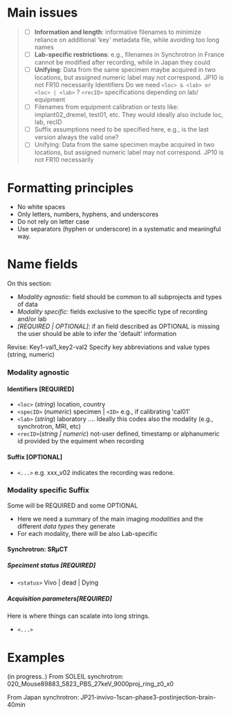 # Main issues
> 
> - [ ] **Information and length**: informative filenames to minimize reliance on additional 'key' metadata file, while avoiding too long names 
> - [ ] **Lab-specific restrictions**:  e.g., filenames in Synchrotron in France cannot be modified after recording, while in Japan they could 
> - [ ] **Unifying**: Data from the same specimen maybe acquired in two locations, but assigned numeric label may not correspond. JP10 is not FR10 necessarily
>  Identifiers Do we need `<loc> & <lab> or <loc> | <lab>` ?
>  `<recID>` specifications depending on lab/ equipment
> - [ ] Filenames from equipment calibration or tests like: implant02_dremel, test01, etc. They would ideally also include loc, lab, recID 
> - [ ] Suffix assumptions need to be specified here, e.g., is the last version always the valid one? 
> - [ ] Unifying: Data from the same specimen maybe acquired in two locations, but assigned numeric label may not correspond. JP10 is not FR10 necessarily
  
# Formatting principles
- No white spaces
- Only letters, numbers, hyphens, and underscores
- Do not rely on letter case 
- Use separators (hyphen or underscore) in a systematic and meaningful way.
  
# Name fields 
On this section:

- *Modality agnostic*: field should be common to all subprojects and types of data
- *Modality specific*: fields exclusive to the specific type of recording and/or lab
- *[REQUIRED | OPTIONAL]*: if an field described as OPTIONAL is missing the user should be able to infer the 'default' information

Revise: Key1-val1_key2-val2 Specify key abbreviations and value types (string, numeric)

### Modality agnostic  
#### Identifiers [REQUIRED]
 - `<loc>`  (*string*) location, country
 - `<specID>` (*numeric*) specimen  | `<ID>` e.g., if calibrating 'cal01' 
 - `<lab>` (*string*) laboratory .... Ideally this codes also the modality (e.g., synchrotron, MRI, etc)
 - `<recID>`(*string | numeric*) not-user defined, timestamp or alphanumeric id provided by the equiment when recording 

#### Suffix [OPTIONAL]
- ``<...>`` e.g. xxx_v02 indicates the recording was redone. 
 
### Modality specific Suffix
Some will be REQUIRED and some OPTIONAL
- Here we need a summary of the main imaging *modalities* and the different *data types* they generate 
- For each modality, there will be also Lab-specific


#### Synchrotron: SRµCT
##### Speciment status [REQUIRED]
- ``<status>`` Vivo | dead | Dying 
##### Acquisition parameters[REQUIRED] 
Here is where things can scalate into long strings.
- ``<...>``
 
# Examples
(in progress..)
From SOLEIL synchrotron: 020_Mouse89883_5823_PBS_27keV_9000proj_ring_z0_x0

From Japan synchrotron: JP21-invivo-1scan-phase3-postinjection-brain-40min

